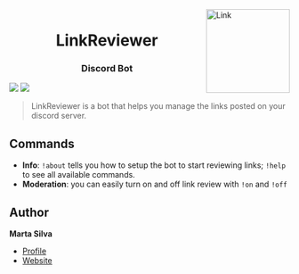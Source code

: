 <img width="150" height="150" align="right" alt="Link" src="https://cdn.discordapp.com/attachments/868061485425893408/884113634689703986/dp_curr.png"> 
<h1 align="center">LinkReviewer</h1>
<h3 align="center">Discord Bot</h3>


[![](https://img.shields.io/badge/discord.js-v12.5.3-blue.svg?logo=npm)](https://github.com/discordjs)
[![](https://img.shields.io/badge/mysql2-v2.3.0-blue.svg?logo=npm)](https://www.npmjs.com/package/mysql2)
> LinkReviewer is a bot that helps you manage the links posted on your discord server. <br/>

## Commands

* **Info**: `!about` tells you how to setup the bot to start reviewing links; `!help` to see all available commands.
* **Moderation**: you can easily turn on and off link review with `!on` and `!off`

## Author

**Marta Silva**

* [Profile](https://github.com/marta23silva "Marta Silva")
* [Website](# "Under Construction")

